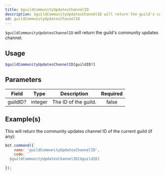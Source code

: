 ```yaml
---
title: $guildCommunityUpdatesChannelID
description: $guildCommunityUpdatesChannelID will return the guild's community updates channel.
id: guildCommunityUpdatesChannelID
---
```


`$guildCommunityUpdatesChannelID` will return the guild's community updates channel.

## Usage

```php
$guildCommunityUpdatesChannelID[guildID?]
```

## Parameters

| Field    | Type    | Description          | Required |
| -------- | ------- | -------------------- | :------: |
| guildID? | integer | The ID of the guild. |  false   |

## Example(s)

This will return the community updates channel ID of the current guild (if any):

```javascript
bot.command({
    name: 'guildCommunityUpdatesChannelID',
    code: `
  $guildCommunityUpdatesChannelID[$guildID]
  `
});
```
